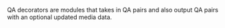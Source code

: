 QA decorators are modules that takes in QA pairs and also output QA pairs with an optional updated media data.